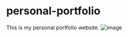 # personal-portfolio
This is my personal portfolio website.
![image](https://github.com/codegrann/personal-portfolio/assets/94289940/04cced3a-e034-496e-b24d-c72742e3ee09)

